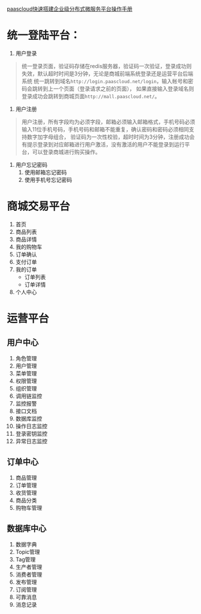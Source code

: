 [paascloud快速搭建企业级分布式微服务平台操作手册](https://www.kancloud.cn/paascloud/paascloud-doc/657920)

# 统一登陆平台：
1. 用户登录
> 统一登录页面，验证码存储在redis服务器，验证码一次验证，登录成功则失效，默认超时时间是3分钟，无论是商城前端系统登录还是运营平台后端系统
> 统一跳转到域名`http://login.paascloud.net/login`，输入帐号和密码会跳转到上一个页面（登录请求之前的页面），
> 如果直接输入登录域名则登录成功会跳转到商城页面`http://mall.paascloud.net/`。
1. 用户注册
> 用户注册，所有字段均为必须字段，邮箱必须输入邮箱格式，手机号码必须输入11位手机号码，手机号码和邮箱不能重复，确认密码和密码必须相同支持数字加字母组合，
验证码为一次性校验，超时时间为3分钟，注册成功会有提示登录到对应邮箱进行用户激活，没有激活的用户不能登录到运行平台，可以登录商城进行购买操作。
1. 用户忘记密码
    1. 使用邮箱忘记密码
    1. 使用手机号忘记密码
# 商城交易平台
1. 首页
1. 商品列表
1. 商品详情
1. 我的购物车
1. 订单确认
1. 支付订单
1. 我的订单
   - 订单列表
   - 订单详情
1. 个人中心
# 运营平台
## 用户中心
1. 角色管理
1. 用户管理
1. 菜单管理
1. 权限管理
1. 组织管理
1. 调用链监控
1. 监控报警
1. 接口文档
1. 数据库监控
1. 操作日志监控
1. 登录密钥监控
1. 异常日志监控
## 订单中心
1. 商品管理
1. 订单管理
1. 收货管理
1. 商品分类
1. 购物车管理
## 数据库中心
1. 数据字典
1. Topic管理
1. Tag管理
1. 生产者管理
1. 消费者管理
1. 发布管理
1. 订阅管理
1. 可靠消息
1. 消息记录    